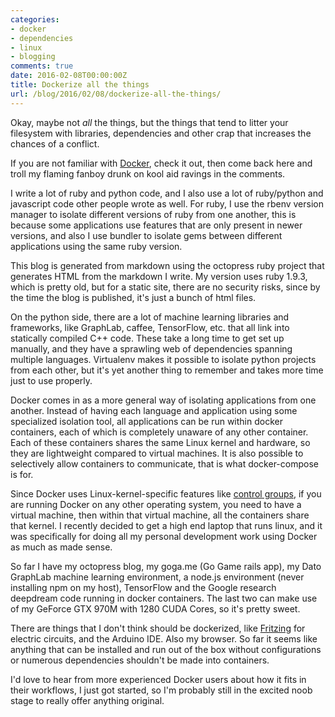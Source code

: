 ```yaml
---
categories:
- docker
- dependencies
- linux
- blogging
comments: true
date: 2016-02-08T00:00:00Z
title: Dockerize all the things
url: /blog/2016/02/08/dockerize-all-the-things/
---
```


Okay, maybe not _all_ the things, but the things that tend to litter your
filesystem with libraries, dependencies and other crap that increases the  
chances of a conflict.

If you are not familiar with [Docker](https://www.docker.com/what-docker),
check it out, then come back here and troll my flaming fanboy drunk on kool aid
ravings in the comments.

I write a lot of ruby and python code, and I also use a lot of ruby/python and
javascript code other people wrote as well. For ruby, I use the rbenv version
manager to isolate different versions of ruby from one another, this is because
some applications use features that are only present in newer versions, and also
I use bundler to isolate gems between different applications using the same ruby
version.

This blog is generated from markdown using the octopress ruby project that
generates HTML from the markdown I write. My version uses ruby 1.9.3, which is
pretty old, but for a static site, there are no security risks, since by the
time the blog is published, it's just a bunch of html files.

On the python side, there are a lot of machine learning libraries and frameworks,
like GraphLab, caffee, TensorFlow, etc. that all link into statically compiled
C++ code. These take a long time to get set up manually, and they have a sprawling
web of dependencies spanning multiple languages. Virtualenv makes it possible to
isolate python projects from each other, but it's yet another thing to remember
and takes more time just to use properly.

Docker comes in as a more general way of isolating applications from one another.
Instead of having each language and application using some specialized isolation
tool, all applications can be run within docker containers, each of which is
completely unaware of any other container. Each of these containers shares the
same Linux kernel and hardware, so they are lightweight compared to virtual
machines. It is also possible to selectively allow containers to communicate,
that is what docker-compose is for.

Since Docker uses Linux-kernel-specific features like
[control groups](https://en.wikipedia.org/wiki/Cgroups), if you are running
Docker on any other operating system, you need to have a virtual machine, then
within that virtual machine, all the containers share that kernel. I recently
decided to get a high end laptop that runs linux, and it was specifically for
doing all my personal development work using Docker as much as made sense.

So far I have my octopress blog, my goga.me (Go Game rails app), my Dato GraphLab
machine learning environment, a node.js environment (never installing npm on my host), 
TensorFlow and the Google research deepdream code running in docker containers.
The last two can make use of
my GeForce GTX 970M with 1280 CUDA Cores, so it's pretty sweet.

There are things that I don't think should be dockerized, like [Fritzing](http://fritzing.org/home/)
for electric circuits, and the Arduino IDE. Also my browser. So far it seems like
anything that can be installed and run out of the box without configurations or
numerous dependencies shouldn't be made into containers.

I'd love to hear from more experienced Docker users about how it fits in their
workflows, I just got started, so I'm probably still in the excited noob stage to
really offer anything original.

